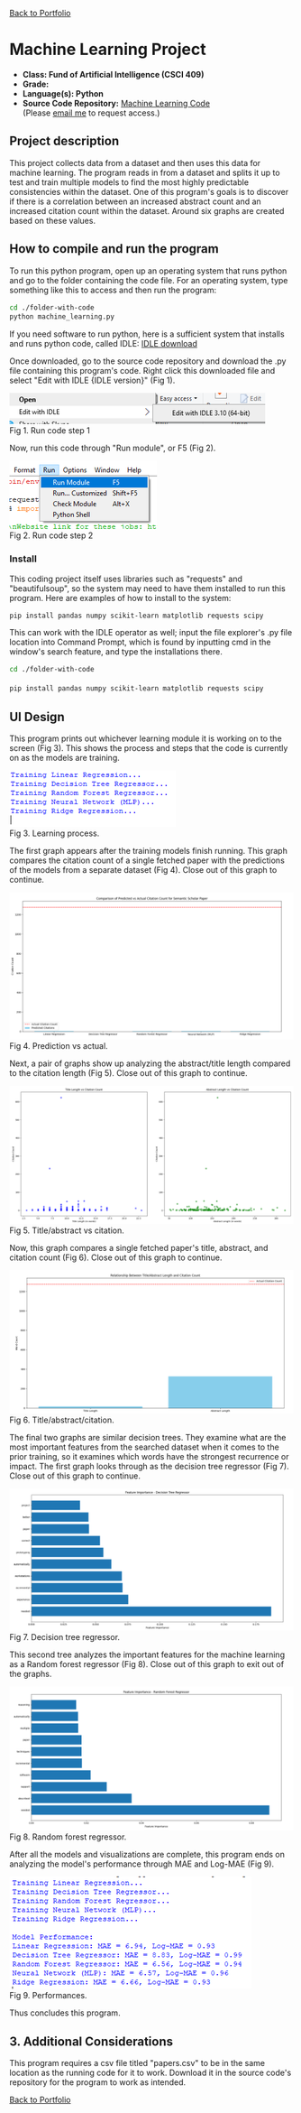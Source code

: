[Back to Portfolio](./)

Machine Learning Project
===============

-   **Class: Fund of Artificial Intelligence (CSCI 409)** 
-   **Grade:** 
-   **Language(s): Python** 
-   **Source Code Repository:** [Machine Learning Code](https://github.com/KaileyMO/ai_machine_learning)  
    (Please [email me](mailto:kmowens@csustudent.net?subject=GitHub%20Access) to request access.)

## Project description

This project collects data from a dataset and then uses this data for machine learning. The program reads in from a dataset and splits it up to test and train multiple models to find the most highly predictable consistencies within the dataset. One of this program's goals is to discover if there is a correlation between an increased abstract count and an increased citation count within the dataset. Around six graphs are created based on these values.

## How to compile and run the program

To run this python program, open up an operating system that runs python and go to the folder containing the code file. For an operating system, type something like this to access and then run the program:

```bash
cd ./folder-with-code
python machine_learning.py
```

If you need software to run python, here is a sufficient system that installs and runs python code, called IDLE: [IDLE download](https://www.python.org/downloads/)

Once downloaded, go to the source code repository and download the .py file containing this program's code. Right click this downloaded file and select "Edit with IDLE {IDLE version}" (Fig 1).

![screenshot](images/run_python1.png)  
Fig 1. Run code step 1  

Now, run this code through "Run module", or F5 (Fig 2).

![screenshot](images/run_python2.png)  
Fig 2. Run code step 2

### Install

This coding project itself uses libraries such as "requests" and "beautifulsoup", so the system may need to have them installed to run this program. Here are examples of how to install to the system:

```bash
pip install pandas numpy scikit-learn matplotlib requests scipy
```

This can work with the IDLE operator as well; input the file explorer's .py file location into Command Prompt, which is found by inputting cmd in the window's search feature, and type the installations there.

```bash
cd ./folder-with-code

pip install pandas numpy scikit-learn matplotlib requests scipy
```

## UI Design

This program prints out whichever learning module it is working on to the screen (Fig 3). This shows the process and steps that the code is currently on as the models are training.

![screenshot](images/aiProj2pt12.png)  
Fig 3. Learning process.

The first graph appears after the training models finish running. This graph compares the citation count of a single fetched paper with the predictions of the models from a separate dataset (Fig 4). Close out of this graph to continue.

![screenshot](images/aiProj2pt4.png)  
Fig 4. Prediction vs actual.

Next, a pair of graphs show up analyzing the abstract/title length compared to the citation length (Fig 5). Close out of this graph to continue.

![screenshot](images/aiProj2pt6.png)  
Fig 5. Title/abstract vs citation.

Now, this graph compares a single fetched paper's title, abstract, and citation count (Fig 6). Close out of this graph to continue.

![screenshot](images/aiProj2pt8.png)  
Fig 6. Title/abstract/citation.

The final two graphs are similar decision trees. They examine what are the most important features from the searched dataset when it comes to the prior training, so it examines which words have the strongest recurrence or impact. The first graph looks through as the decision tree regressor (Fig 7). Close out of this graph to continue.

![screenshot](images/aiProj2pt9.png)  
Fig 7. Decision tree regressor.

This second tree analyzes the important features for the machine learning as a Random forest regressor (Fig 8). Close out of this graph to exit out of the graphs.

![screenshot](images/aiProj2pt10.png)  
Fig 8. Random forest regressor.

After all the models and visualizations are complete, this program ends on analyzing the model's performance through MAE and Log-MAE (Fig 9).

![screenshot](images/aiProj2pt11.png)  
Fig 9. Performances.

Thus concludes this program.

## 3. Additional Considerations

This program requires a csv file titled "papers.csv" to be in the same location as the running code for it to work. Download it in the source code's repository for the program to work as intended.

[Back to Portfolio](./)
